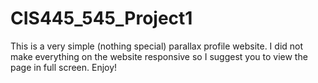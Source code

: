 # CIS445_545_Project1
This is a very simple (nothing special) parallax profile website. I did not make everything on the website responsive so I suggest you to view the page in full screen. Enjoy!
